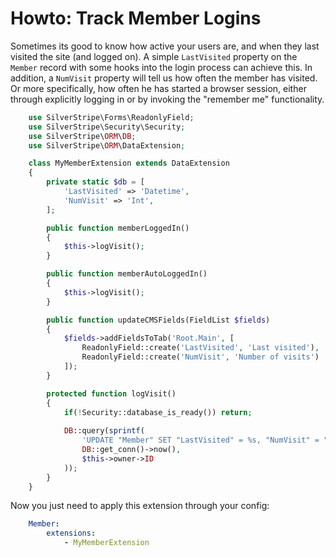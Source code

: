 # Howto: Track Member Logins

Sometimes its good to know how active your users are,
and when they last visited the site (and logged on).
A simple `LastVisited` property on the `Member` record
with some hooks into the login process can achieve this.
In addition, a `NumVisit` property will tell us how
often the member has visited. Or more specifically,
how often he has started a browser session, either through
explicitly logging in or by invoking the "remember me" functionality.


```php
    use SilverStripe\Forms\ReadonlyField;
    use SilverStripe\Security\Security;
    use SilverStripe\ORM\DB;
    use SilverStripe\ORM\DataExtension;

    class MyMemberExtension extends DataExtension 
    {
        private static $db = [
            'LastVisited' => 'Datetime',
            'NumVisit' => 'Int',
        ];

        public function memberLoggedIn() 
        {
            $this->logVisit();
        }

        public function memberAutoLoggedIn() 
        {
            $this->logVisit();
        }

        public function updateCMSFields(FieldList $fields) 
        {
            $fields->addFieldsToTab('Root.Main', [
                ReadonlyField::create('LastVisited', 'Last visited'),
                ReadonlyField::create('NumVisit', 'Number of visits')
            ]);
        }

        protected function logVisit() 
        {
            if(!Security::database_is_ready()) return;
            
            DB::query(sprintf(
                'UPDATE "Member" SET "LastVisited" = %s, "NumVisit" = "NumVisit" + 1 WHERE "ID" = %d',
                DB::get_conn()->now(),
                $this->owner->ID
            ));
        }
    }

```

Now you just need to apply this extension through your config:

```yml
    Member:
        extensions:
            - MyMemberExtension

```